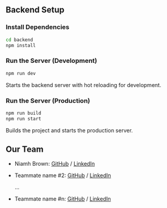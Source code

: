 ## Backend Setup

### Install Dependencies

```bash
cd backend
npm install
```

### Run the Server (Development)

```bash
npm run dev
```

Starts the backend server with hot reloading for development.

### Run the Server (Production)

```bash
npm run build
npm run start
```

Builds the project and starts the production server.

## Our Team

- Niamh Brown: [GitHub](https://github.com/NiamhBrown) / [LinkedIn](https://www.linkedin.com/in/niamh-brown1/)
- Teammate name #2: [GitHub](https://github.com/ghaccountname) / [LinkedIn](https://linkedin.com/in/liaccountname)

  ...

- Teammate name #n: [GitHub](https://github.com/ghaccountname) / [LinkedIn](https://linkedin.com/in/liaccountname)
